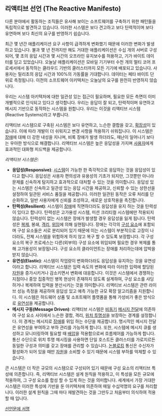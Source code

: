 리액티브 선언 (The Reactive Manifesto)
-----------------------

다른 분야에서 활동하는 조직들은 유사해 보이는 소프트웨어를 구축하기 위한 패턴들을 독립적으로 발견하고 있습니다. 이러한 시스템은 보다 견고하고 보다 탄력적이며 보다 유연하며 보다 최신의 요구를 반영하기 쉽습니다.

최근 몇 년간 애플리케이션 요구 사항이 급격하게 변화했기 때문에 이러한 변화가 발생하고 있습니다. 불과 몇 년 전까지만 해도 거대한 애플리케이션은 수십 개의 서버로 구성되어, 몇 초의 응답 시간과 몇 시간의 오프라인 유지보수를 허용하고, 기가 바이트 데이터를 담고 있었습니다. 오늘날 애플리케이션은 모바일 기기부터 수천 개의 멀티 코어 프로세서에서 동작하는 클라우드 기반의 클러스터까지 모든 기기에 배포되고 있습니다. 사용자는 밀리초의 응답 시간과 100%의 가동률을 기대합니다. 데이터는 페타 바이트 단위로 측정됩니다. 이전의 소프트웨어 아키텍처는 오늘날의 요구를 완전히 반영하지 않습니다.

우리는 시스템 아키텍처에 대한 일관성 있는 접근이 필요하며, 필요한 모든 측면이 이미 개별적으로 인식되고 있다고 생각합니다. 우리는 응답이 잘 되고, 탄력적이며 유연하고 메시지 기반으로 동작하는 시스템을 원합니다. 우리는 이것을 리액티브 시스템(Reactive Systems)라고 부릅니다.

리액티브 시스템으로 구축된 시스템은 보다 유연하고, 느슨한 결합을 갖고, [확장성](/glossary#Scalability)이 있습니다. 이에 따라 개발이 더 쉬워지고 변경 사항을 적용하기 쉬워집니다. 이 시스템은 [장애](/glossary#Failure)에 대해 더 강한 내성을 지니며, 비록 장애가 발생 하더라도, 재난이 일어나기 보다는 우아한 방식으로 해결합니다. 리액티브 시스템은 높은 응답성을 가지며 [사용자](/glossary#User)에게 효과적인 대화형 피드백을 제공합니다.

*리액티브 시스템은:*

* <a name="Responsive"></a>**응답성(Responsive)**: [시스템](/glossary#System)이 가능한 한 즉각적으로 응답하는 것을 응답성이 있다고 합니다. 응답성은 사용자 편의성과 유용성의 기초가 되지만, 그것뿐만 아니라 문제를 신속하게 탐지하고 효과적으로 대처할 수 있는 것을 의미합니다. 응답성 있는 시스템은 신속하고 일관성 있는 응답 시간을 제공하고, 신뢰할 수 있는 상한선을 설정하여 일관된 서비스 품질을 제공합니다. 이러한 일관된 동작은 오류 처리를 단순화하고, 일반 사용자에게 신뢰를 조성하고, 새로운 상호작용을 촉진합니다.
* <a name="Resilient"></a>**탄력성(Resilient)**: 시스템이 [장애](/glossary#Failure)에 직면하더라도 응답성을 유지 하는 것을 탄력성이 있다고 합니다. 탄력성은 고가용성 시스템, 미션 크리티컬 시스템에만 적용되지 않습니다. 탄력성이 없는 시스템은 장애가 발생할 경우 응답성을 잃게 됩니다. 탄력성은 [복제](/glossary#Replication), 봉쇄, [격리](/glossary#Isolation), [위임](/glossary#Delegation)에 의해 실현됩니다. 장애는 각각의 [구성 요소](/glossary#Component)에 포함되며 구성 요소들은 서로 분리되어 있기 때문에 이는 시스템이 부분적으로 고장이 나더라도, 전체 시스템을 위험하게 하지 않고 복구 할 수 있도록 보장합니다. 각 구성 요소의 복구 프로세스는 다른(외부의) 구성 요소에 위임되며 필요한 경우 복제를 통해 고가용성이 보장됩니다. 구성 요소의 클라이언트는 장애를 처리하는데에 압박을 받지 않습니다.
* <a name="Elastic"></a>**유연성(Elastic)**: 시스템이 작업량이 변화하더라도 응답성을 유지하는 것을 유연성이라고 합니다. 리액티브 시스템은 입력 속도의 변화에 따라 이러한 입력에 할당된 [자원](/glossary#Resource)을 증가시키거나 감소키면서 변화에 대응합니다. 이것은 시스템에서 경쟁하는 지점이나 중앙 집중적인 병목 현상이 존재하지 않도록 설계하여, 구성 요소를 샤딩하거나 복제하여 입력을 분산시키는 것을 의미합니다. 리액티브 시스템은 관련 라이브 성능 측정을 제공하여 응답성 있고 예측 가능한 규모 확장 알고리즘을 지원합니다. 이 시스템은 하드웨어 상품 및 소프트웨어 플랫폼을 통해 가성비가 좋은 방식으로 [유연성](/glossary#Elasticity)을 제공합니다.
* <a name="Message-Driven"></a>**메시지 구동(Message Driven)**: 리액티브 시스템은 [비동기](/glossary#Asynchronous) [메시지 전달](/glossary#Message-Driven)에 의존하여 구성 요소 사이에서 느슨한 결합, 격리, [위치 투명성](/glossary#Location-Transparency)을 보장하는 경계를 설정합니다. 이 경계는 메시지로 [장애](/glossary#Failure)를 위임 하는 수단을 제공합니다. 명시적인 메시지 전달은 유연성을 부여하고 부하 관리를 가능하게 합니다. 또한, 시스템에 메시지 큐를 생성하고 모니터링하여 필요할 때 [배압](/glossary#Back-Pressure)을 적용함으로써 흐름제어를 가능하게 합니다. 통신 수단으로 위치 투명 메시징을 사용하면 단일 호스트든 클러스터를 가로지르든 동일한 구성과 의미를 갖고 장애를 관리할 수 있습니다. [논블로킹](/glossary#Non-Blocking) 통신은 수신자가 활성화가 되어 있을 때만 [자원](/glossary#Resource)을 소비할 수 있기 때문에 시스템 부하를 억제할 수 있습니다.

큰 시스템은 더 작은 규모의 시스템으로 구성되어 있기 때문에 구성 요소의 리액티브 특성에 의존합니다. 즉, 리액티브 시스템은 설계 원칙을 적용하고, 이 특성을 모든 규모에 적용하여, 그 구성 요소를 합성 할 수 있게 하는 것을 의미합니다. 세계에서 가장 거대한 시스템은 이러한 특성에 기반을 둔 아키텍처에 의존하여 매일 수십억명의 요구를 처리합니다. 이러한 설계 원칙을 그때 마다 재발견하는 것을 그만두고 처음부터 의식하여 적용할 때 입니다.

[선언문에 서명](http://www.reactivemanifesto.org/#sign-button)
